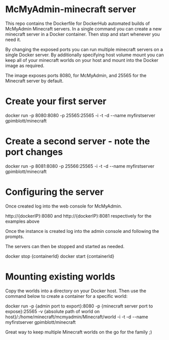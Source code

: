 # McMyAdmin-minecraft server
This repo contains the Dockerfile for DockerHub automated builds of McMyAdmin Minecraft servers.  In a single command you can create a new minecraft server in a Docker container.  Then stop and start whenever you need it.

By changing the exposed ports you can run multiple minecraft servers on a single Docker server.  By additionally specifying host volume mount you can keep all of your minecraft worlds on your host and mount into the Docker image as required.

The image exposes ports 8080, for McMyAdmin, and 25565 for the Minecraft server by default.

# Create your first server
docker run -p 8080:8080 -p 25565:25565 -i -t -d --name myfirstserver gpimblott/minecraft

# Create a second server - note the port changes
docker run -p 8081:8080 -p 25566:25565 -i -t -d --name myfirstserver gpimblott/minecraft

# Configuring the server
Once created log into the web console for McMyAdmin.

 http://{dockerIP}:8080 and http://{dockerIP}:8081 respectively for the examples above
 
Once the instance is created log into the admin console and following the prompts. 

The servers can then be stopped and started as needed.

docker stop {containerId}
docker start {containerId}

# Mounting existing worlds

Copy the worlds into a directory on your Docker host. Then use the command below to create a container for a specific world:

docker run -p {admin port to export}:8080 -p {minecraft server port to expose}:25565 -v {absolute path of world on host}/:/home/minecraft/mcmyadmin/Minecraft/world -i -t -d --name myfirstserver gpimblott/minecraft


Great way to keep multiple Minecraft worlds on the go for the family ;)
